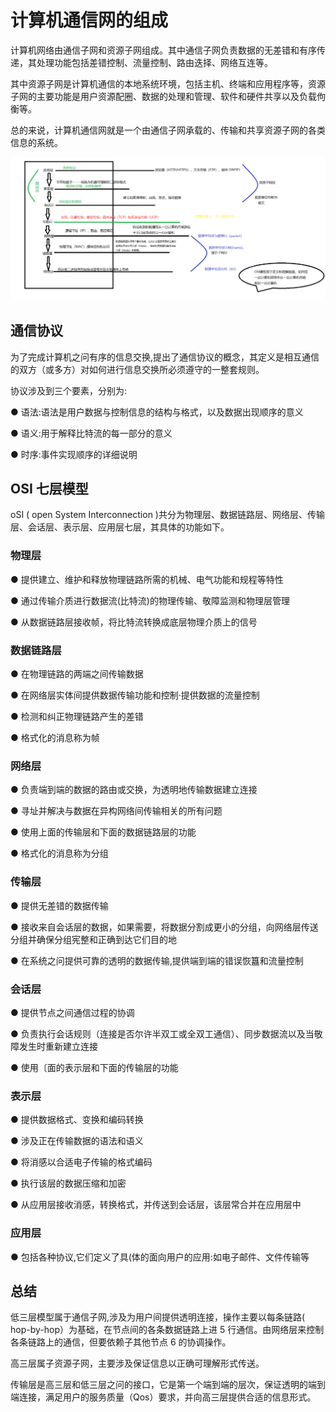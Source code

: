 # 计算机通信网的组成

计算机网络由通信子网和资源子网组成。其中通信子网负责数据的无差错和有序传递，其处理功能包括差错控制、流量控制、路由迭择、网络互连等。

其中资源子网是计算机通信的本地系统环境，包括主机、终端和应用程序等，资源子网的主要功能是用户资源配圈、数据的处理和管理、软件和硬件共享以及负载佝衡等。

总的来说，计算机通信网就是一个由通信子网承载的、传输和共享资源子网的各类信息的系统。

<img src="../image/七层模型.png">

## 通信协议

为了完成计算机之问有序的信息交换,提出了通信协议的概念，其定义是相互通信的双方（或多方）对如何进行信息交换所必须遵守的一整套规则。

协议涉及到三个要素，分别为:

● 语法:语法是用户数据与控制信息的结构与格式，以及数据出现顺序的意义

● 语义:用于解释比特流的每一部分的意义

● 时序:事件实现顺序的详细说明

## OSI 七层模型

oSI ( open System Interconnection )共分为物理层、数据链路层、网络层、传输层、会话层、表示层、应用层七层，其具体的功能如下。

### 物理层

● 提供建立、维护和释放物理链路所需的机械、电气功能和规程等特性

● 通过传输介质进行数据流(比特流)的物理传输、敬障监测和物理层管理

● 从数据链路层接收帧，将比特流转换成底层物理介质上的信号

### 数据链路层

● 在物理链路的两端之间传输数据

● 在网络层实体间提供数据传输功能和控制·提供数据的流量控制

● 检测和纠正物理链路产生的差错

● 格式化的消息称为帧

### 网络层

● 负责端到端的数据的路由或交换，为透明地传输数据建立连接

● 寻址并解决与数据在异构网络间传输相关的所有问题

● 使用上面的传输层和下面的数据链路层的功能

● 格式化的消息称为分组

### 传输层

● 提供无差错的数据传输

● 接收来自会话层的数据，如果需要，将数据分割成更小的分组，向网络层传送分组并确保分组宪整和正确到达它们目的地

● 在系统之问提供可靠的透明的数据传输,提供端到端的错误恢簋和流量控制

### 会话层

● 提供节点之间通信过程的协调

● 负责执行会话规则（连接是否尔许半双工或全双工通信）、同步数据流以及当敬障发生时重新建立连接

● 使用〔面的表示层和下面的传输层的功能

### 表示层

● 提供数据格式、变换和编码转换

● 涉及正在传输数据的语法和语义

● 将消感以合适电子传输的格式编码

● 执行该层的数据压缩和加密

● 从应用层接收消感，转换格式，并传送到会话层，该层常合并在应用层中

### 应用层

● 包括各种协议,它们定义了具(体的面向用户的应用:如电子邮件、文件传输等

## 总结

低三层模型属于通信子网,涉及为用户间提供透明连接，操作主要以每条链路( hop-by-hop）为基础，在节点间的各条数据链路上进 5 行通信。由网络层来控制各条链路上的通信，但要依赖子其他节点 6 的协调操作。

高三层属子资源子网，主要涉及保证信息以正确可理解形式传送。

传输层是高三层和低三层之问的接口，它是第一个端到端的层次，保证透明的端到端连接，满足用户的服务质量（Qos）要求，并向高三层提供合适的信息形式。
